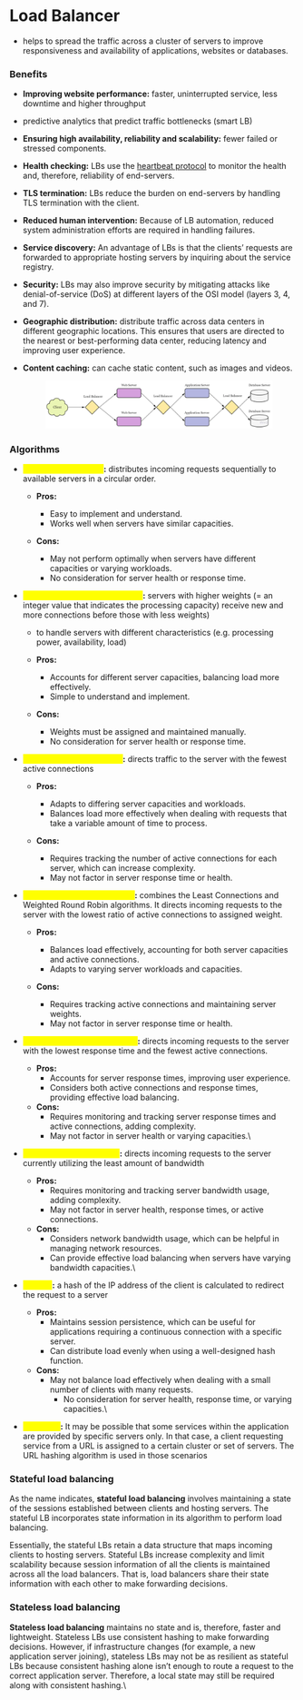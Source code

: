 # Load Balancer

* helps to spread the traffic across a cluster of servers to improve responsiveness and availability of applications, websites or databases.

### **Benefits**

* **Improving website performance:** faster, uninterrupted service, less downtime and higher throughput
* predictive analytics that predict traffic bottlenecks (smart LB)
* **Ensuring high availability, reliability and scalability:** fewer failed or stressed components.
* **Health checking:** LBs use the [heartbeat protocol](../system-design-patterns/liveness/heartbeat.md) to monitor the health and, therefore, reliability of end-servers.
* **TLS termination:** LBs reduce the burden on end-servers by handling TLS termination with the client.
* **Reduced human intervention:** Because of LB automation, reduced system administration efforts are required in handling failures.
* **Service discovery:** An advantage of LBs is that the clients’ requests are forwarded to appropriate hosting servers by inquiring about the service registry.
* **Security:** LBs may also improve security by mitigating attacks like denial-of-service (DoS) at different layers of the OSI model (layers 3, 4, and 7).
* **Geographic distribution:** distribute traffic across data centers in different geographic locations. This ensures that users are directed to the nearest or best-performing data center, reducing latency and improving user experience.
*   **Content caching:** can cache static content, such as images and videos.



    <figure><img src="../.gitbook/assets/3.webp" alt=""><figcaption></figcaption></figure>

### **Algorithms**

* <mark style="color:yellow;">**Round Robin Method**</mark>**:** distributes incoming requests sequentially to available servers in a circular order.
  * **Pros:**
    * Easy to implement and understand.
    * Works well when servers have similar capacities.
  *   **Cons:**

      * May not perform optimally when servers have different capacities or varying workloads.
      * No consideration for server health or response time.


* <mark style="color:yellow;">**Weighted Round Robin Method**</mark>**:** servers with higher weights (= an integer value that indicates the processing capacity) receive new and more connections before those with less weights)
  * to handle servers with different characteristics (e.g. processing power, availability, load)
  * **Pros:**
    * Accounts for different server capacities, balancing load more effectively.&#x20;
    * Simple to understand and implement.&#x20;
  *   **Cons:**

      * Weights must be assigned and maintained manually.&#x20;
      * No consideration for server health or response time.


* <mark style="color:yellow;">**Least Connection Method**</mark>**:** directs traffic to the server with the fewest active connections
  * **Pros:**
    * Adapts to differing server capacities and workloads.
    * Balances load more effectively when dealing with requests that take a variable amount of time to process.
  *   **Cons:**

      * Requires tracking the number of active connections for each server, which can increase complexity.&#x20;
      * May not factor in server response time or health.


* <mark style="color:yellow;">**Weighted Least Connections**</mark>**:** combines the Least Connections and Weighted Round Robin algorithms. It directs incoming requests to the server with the lowest ratio of active connections to assigned weight.
  * **Pros:**
    * Balances load effectively, accounting for both server capacities and active connections.
    * Adapts to varying server workloads and capacities.
  *   **Cons:**

      * Requires tracking active connections and maintaining server weights.
      * May not factor in server response time or health.


* <mark style="color:yellow;">**Least Response Time Method**</mark>**:** directs incoming requests to the server with the lowest response time and the fewest active connections.
  * **Pros:**
    * Accounts for server response times, improving user experience.&#x20;
    * Considers both active connections and response times, providing effective load balancing.&#x20;
  * **Cons:**
    * Requires monitoring and tracking server response times and active connections, adding complexity.&#x20;
    * May not factor in server health or varying capacities.\

* <mark style="color:yellow;">**Least Bandwidth Method**</mark>**:** directs incoming requests to the server currently utilizing the least amount of bandwidth
  * **Pros:**
    * Requires monitoring and tracking server bandwidth usage, adding complexity.
    * May not factor in server health, response times, or active connections.
  * **Cons:**
    * Considers network bandwidth usage, which can be helpful in managing network resources.
    * Can provide effective load balancing when servers have varying bandwidth capacities.\

* <mark style="color:yellow;">**IP Hash**</mark>**:** a hash of the IP address of the client is calculated to redirect the request to a server
  * **Pros:**
    * Maintains session persistence, which can be useful for applications requiring a continuous connection with a specific server.
    * Can distribute load evenly when using a well-designed hash function.
  * **Cons:**
    * May not balance load effectively when dealing with a small number of clients with many requests.
      * No consideration for server health, response time, or varying capacities.\

* <mark style="color:yellow;">**URL Hash**</mark>**:** It may be possible that some services within the application are provided by specific servers only. In that case, a client requesting service from a URL is assigned to a certain cluster or set of servers. The URL hashing algorithm is used in those scenarios

### **Stateful load balancing**

As the name indicates, **stateful load balancing** involves maintaining a state of the sessions established between clients and hosting servers. The stateful LB incorporates state information in its algorithm to perform load balancing.

Essentially, the stateful LBs retain a data structure that maps incoming clients to hosting servers. Stateful LBs increase complexity and limit scalability because session information of all the clients is maintained across all the load balancers. That is, load balancers share their state information with each other to make forwarding decisions.

### **Stateless load balancing**

**Stateless load balancing** maintains no state and is, therefore, faster and lightweight. Stateless LBs use consistent hashing to make forwarding decisions. However, if infrastructure changes (for example, a new application server joining), stateless LBs may not be as resilient as stateful LBs because consistent hashing alone isn’t enough to route a request to the correct application server. Therefore, a local state may still be required along with consistent hashing.\
